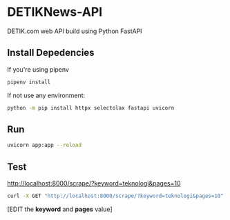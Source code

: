 # DETIKNews-API
DETIK.com web API build using Python FastAPI

## Install Depedencies
If you're using pipenv
```bash
pipenv install
```

If not use any environment:
```bash
python -m pip install httpx selectolax fastapi uvicorn
```

## Run
```bash
uvicorn app:app --reload
```

## Test
[http://localhost:8000/scrape/?keyword=teknologi&pages=10](http://127.0.0.1:8000/scrape/?keyword=teknologi&pages=10)
```bash
curl -X GET "http://localhost:8000/scrape/?keyword=teknologi&pages=10"
```

[EDIT the **keyword** and **pages** value]
